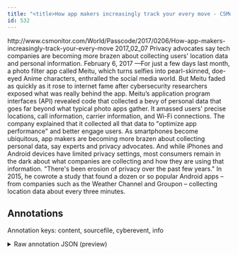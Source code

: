 ```yaml
---
title: "<title>How app makers increasingly track your every move - CSMonitor.com</title>"
id: 532
---
```


<title>How app makers increasingly track your every move - CSMonitor.com</title>
<source> http://www.csmonitor.com/World/Passcode/2017/0206/How-app-makers-increasingly-track-your-every-move </source>
<date> 2017_02_07 </date>
<text>
Privacy advocates say tech companies are becoming more brazen about collecting users' location data and personal information.
February 6, 2017
—For just a few days last month, a photo filter app called Meitu, which turns selfies into pearl-skinned, doe-eyed Anime characters, enthralled the social media world.
But Meitu faded as quickly as it rose to internet fame after cybersecurity researchers exposed what was really behind the app.
Meitu’s application program interfaces (API) revealed code that collected a bevy of personal data that goes far beyond what typical photo apps gather.
It amassed users' precise locations, call information, carrier information, and Wi-Fi connections.
The company explained that it collected all that data to "optimize app performance" and better engage users.
As smartphones become ubiquitous, app makers are becoming more brazen about collecting personal data, say experts and privacy advocates.
And while iPhones and Android devices have limited privacy settings, most consumers remain in the dark about what companies are collecting and how they are using that information.
"There's been erosion of privacy over the past few years."
In 2015, he cowrote a study that found a dozen or so popular Android apps – from companies such as the Weather Channel and Groupon – collecting location data about every three minutes.
</text>



## Annotations

Annotation keys: content, sourcefile, cyberevent, info

<details>
<summary>Raw annotation JSON (preview)</summary>

```json
{
  "content": "Privacy advocates say tech companies are becoming more brazen about collecting users' location data and personal information. February 6, 2017 \u2014For just a few days last month, a photo filter app called Meitu, which turns selfies into pearl-skinned, doe-eyed Anime characters, enthralled the social media world. But Meitu faded as quickly as it rose to internet fame\u00a0after cybersecurity researchers exposed what was really behind the app. Meitu\u2019s application program interfaces (API) revealed code that collected a bevy of personal data that goes far beyond what typical photo apps gather. It amassed\u00a0users' precise locations, call information, carrier information, and Wi-Fi connections. The company explained that it collected all that data to \"optimize app performance\" and better engage users. As smartphones become ubiquitous, app makers are becoming more brazen about collecting personal data, say experts and privacy advocates. And while iPhones and Android devices have limited privacy settings, most consumers remain in the dark about what companies are collecting and how they are using that information. \"There's been erosion of privacy over the past few years.\" In 2015, he\u00a0cowrote a study\u00a0that found a dozen or so popular Android apps \u2013 from companies such as the Weather Channel and Groupon \u2013 collecting location data about every three minutes.",
  "sourcefile": "532.txt",
  "cyberevent": {
    "hopper": [
      {
        "index": 0,
        "events": [
          {
            "index": "E2",
            "type": "Attack",
            "realis": "Generic",
            "nugget": {
              "startOffset": 592,
              "index": "T5",
              "endOffset": 599,
              "text": "amassed"
            },
            "argument": [
              {
                "index": "T8",
                "text": "precise locations",
                "endOffset": 624,
                "role": {
                  "type": "Compromised-Data"
                },
                "startOffset": 607,
                "type": "Data"
              },
              {
                "index": "T9",
                "text": "call information",
                "endOffset": 642,
                "role": {
                  "type": "Compromised-Data"
                },
                "startOffset": 626,
                "type": "Data"
              },
              {
                "index": "T10",
                "text": "carrier information",
                "endOffset": 663,
                "role": {
                  "type": "Compromised-Data"
                },
                "startOffset": 644,
                "type": "Data"
              },
              {
                "index": "T11",
                "text": "Wi-Fi connections",
                "endOffset": 686,
                "role": {
                  "type": "Compromised-Data"
                },
                "startOffset": 669,
                "type": "Data"
              },
              {
                "index": "T7",
                "text": "It",
                "endOffset": 591,
                "role": {
                  "type": "Tool"
                },
                "startOffset": 589,
                "type": "File"
              },
              {
                "index": "T29",
                "text": "users",
                "endOffset": 605,
                "role": {
                  "type": "Victim"
                },
                "startOffset": 600,
                "type": "Person"
              }
            ],
            "subtype": "Databreach"
          }
        ]
      },
      {
        "index": 1,
        "events": [
          {
            "index": "E1",
            "type": "Attack",
            "realis": "Generic",
            "nugget": {
              "startOffset": 68,
              "index": "T2",
              "endOffset": 78,
              "text": "collecting"
            },
            "argument"
```
</details>
